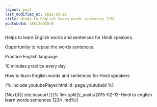 ```yaml
---
layout: post
last_modified_at: 2021-03-29
title: Hindi to English learn words sentences 1261 
youtubeId: iBktZdQC5r0
---
```

 
 
Helps to learn English words and sentences for Hindi speakers.

Opportunitiy to repeat the words sentences. 

Practice English language. 
 
10 minutes practice every day. 
 
How to learn English words and sentences for Hindi speakers 
 
{% include youtubePlayer.html id=page.youtubeId %}
 
 
[Next]({{ site.baseurl }}{% link  split2/_posts/2015-02-13-Hindi to english learn words sentences 1224 .md%})
 
